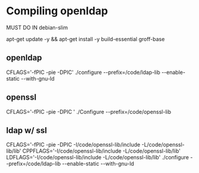 # Compiling openldap

MUST DO IN debian-slim

apt-get update -y && apt-get install -y build-essential groff-base

## openldap
CFLAGS='-fPIC -pie -DPIC' ./configure --prefix=/code/ldap-lib --enable-static --with-gnu-ld


## openssl
CFLAGS='-fPIC -pie -DPIC ' ./Configure --prefix=/code/openssl-lib


## ldap w/ ssl

CFLAGS='-fPIC -pie -DPIC -I/code/openssl-lib/include -L/code/openssl-lib/lib' CPPFLAGS='-I/code/openssl-lib/include -L/code/openssl-lib/lib' LDFLAGS='-I/code/openssl-lib/include -L/code/openssl-lib/lib' ./configure --prefix=/code/ldap-lib --enable-static --with-gnu-ld